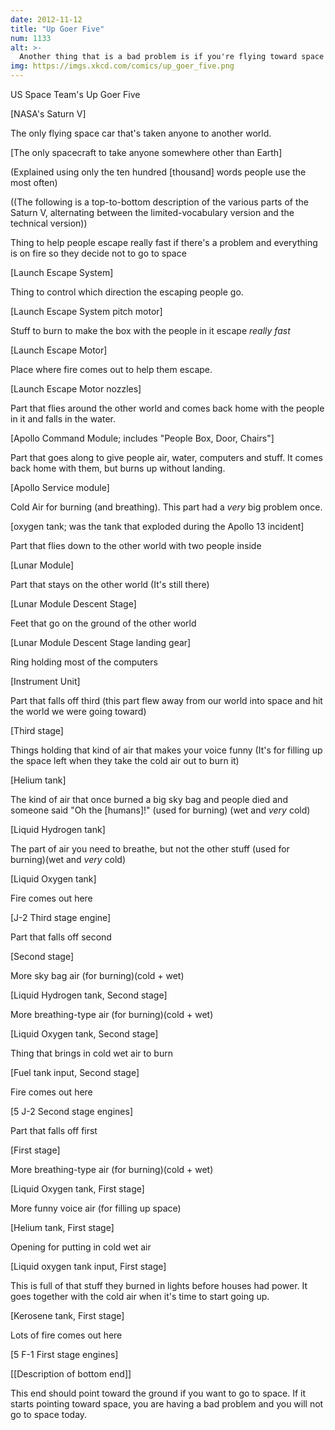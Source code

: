 ```yaml
---
date: 2012-11-12
title: "Up Goer Five"
num: 1133
alt: >-
  Another thing that is a bad problem is if you're flying toward space and the parts start to fall off your space car in the wrong order. If that happens, it means you won't go to space today, or maybe ever.
img: https://imgs.xkcd.com/comics/up_goer_five.png
---
```

US Space Team's Up Goer Five

[NASA's Saturn V]

The only flying space car that's taken anyone to another world.

[The only spacecraft to take anyone somewhere other than Earth]

(Explained using only the ten hundred [thousand] words people use the most often)

((The following is a top-to-bottom description of the various parts of the Saturn V, alternating between the limited-vocabulary version and the technical version))

Thing to help people escape really fast if there's a problem and everything is on fire so they decide not to go to space

[Launch Escape System]

Thing to control which direction the escaping people go.

[Launch Escape System pitch motor]

Stuff to burn to make the box with the people in it escape *really fast*

[Launch Escape Motor]

Place where fire comes out to help them escape.

[Launch Escape Motor nozzles]

Part that flies around the other world and comes back home with the people in it and falls in the water.

[Apollo Command Module; includes "People Box, Door, Chairs"]

Part that goes along to give people air, water, computers and stuff. It comes back home with them, but burns up without landing.

[Apollo Service module]

Cold Air for burning (and breathing). This part had a *very* big problem once.

[oxygen tank; was the tank that exploded during the Apollo 13 incident]

Part that flies down to the other world with two people inside

[Lunar Module]

Part that stays on the other world (It's still there)

[Lunar Module Descent Stage]

Feet that go on the ground of the other world 

[Lunar Module Descent Stage landing gear]

Ring holding most of the computers

[Instrument Unit]

Part that falls off third (this part flew away from our world into space and hit the world we were going toward)

[Third stage]

Things holding that kind of air that makes your voice funny (It's for filling up the space left when they take the cold air out to burn it)

[Helium tank]

The kind of air that once burned a big sky bag and people died and someone said "Oh the [humans]!" (used for burning) (wet and *very* cold)

[Liquid Hydrogen tank]

The part of air you need to breathe, but not the other stuff (used for burning)(wet and *very* cold)

[Liquid Oxygen tank]

Fire comes out here

[J-2 Third stage engine]

Part that falls off second

[Second stage]

More sky bag air (for burning)(cold + wet)

[Liquid Hydrogen tank, Second stage]

More breathing-type air (for burning)(cold + wet)

[Liquid Oxygen tank, Second stage]

Thing that brings in cold wet air to burn

[Fuel tank input, Second stage]

Fire comes out here

[5 J-2 Second stage engines]

Part that falls off first

[First stage]

More breathing-type air (for burning)(cold + wet)

[Liquid Oxygen tank, First stage]

More funny voice air (for filling up space)

[Helium tank, First stage]

Opening for putting in cold wet air

[Liquid oxygen tank input, First stage]

This is full of that stuff they burned in lights before houses had power.  It goes together with the cold air when it's time to start going up.

[Kerosene tank, First stage]

Lots of fire comes out here

[5 F-1 First stage engines]

[[Description of bottom end]]

This end should point toward the ground if you want to go to space. If it starts pointing toward space, you are having a bad problem and you will not go to space today.

